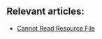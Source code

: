 ## Relevant articles:

- [Cannot Read Resource File](http://inprogress.baeldung.com/?p=148359&preview=true)